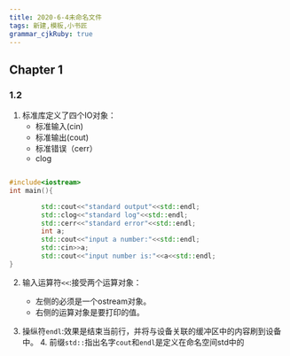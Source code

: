 ```yaml
---
title: 2020-6-4未命名文件 
tags: 新建,模板,小书匠
grammar_cjkRuby: true
---
```


## Chapter 1
### 1.2
1. 标准库定义了四个IO对象：
	* 标准输入(cin)
	* 标准输出(cout)
	* 标准错误（cerr）
	* clog

```c++

#include<iostream>
int main(){

        std::cout<<"standard output"<<std::endl;
        std::clog<<"standard log"<<std::endl;
        std::cerr<<"standard error"<<std::endl;
        int a;
        std::cout<<"input a number:"<<std::endl;
        std::cin>>a;
        std::cout<<"input number is:"<<a<<std::endl;
}

```
2. 输入运算符`<<`:接受两个运算对象：
	* 左侧的必须是一个ostream对象。
	* 右侧的运算对象是要打印的值。

3. 操纵符`endl`:效果是结束当前行，并将与设备关联的缓冲区中的内容刷到设备中。
	4. 前缀`std::`指出名字`cout`和`endl`是定义在命名空间std中的